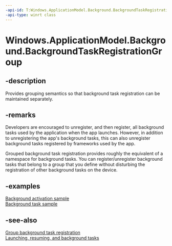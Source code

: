 ```yaml
---
-api-id: T:Windows.ApplicationModel.Background.BackgroundTaskRegistrationGroup
-api-type: winrt class
---
```


<!-- Class syntax.
public class BackgroundTaskRegistrationGroup
-->

# Windows.ApplicationModel.Background.BackgroundTaskRegistrationGroup

## -description
Provides grouping semantics so that background task registration can be maintained separately.

## -remarks
Developers are encouraged to unregister, and then register, all background tasks used by the application when the app launches. However, in addition to unregistering the app's background tasks, this can also unregister background tasks registered by frameworks used by the app.

Grouped background task registration provides roughly the equivalent of a namespace for background tasks. You can register/unregister background tasks that belong to a group that you define without disturbing the registration of other background tasks on the device.

## -examples
[Background activation sample](https://github.com/Microsoft/Windows-universal-samples/tree/master/Samples/BackgroundActivation)  
[Background task sample](https://github.com/Microsoft/Windows-universal-samples/tree/master/Samples/BackgroundTask)

## -see-also
[Group background task registration](https://docs.microsoft.com/windows/uwp/launch-resume/group-background-tasks)  
[Launching, resuming, and background tasks](https://msdn.microsoft.com/windows/uwp/launch-resume/index)  
